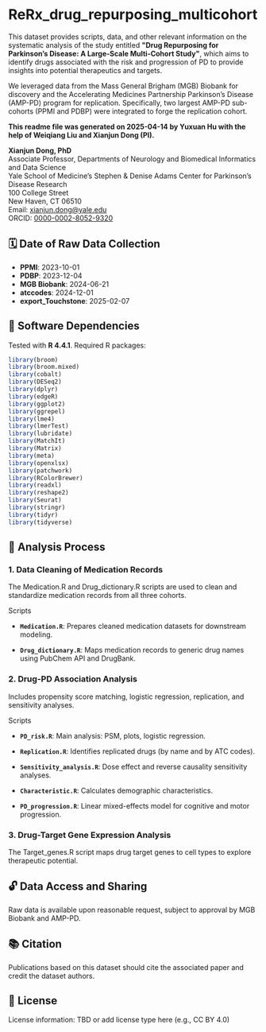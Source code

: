 # ReRx_drug_repurposing_multicohort

This dataset provides scripts, data, and other relevant information on the systematic analysis of the study entitled **"Drug Repurposing for Parkinson’s Disease: A Large-Scale Multi-Cohort Study"**, which aims to identify drugs associated with the risk and progression of PD to provide insights into potential therapeutics and targets. 

We leveraged data from the Mass General Brigham (MGB) Biobank for discovery and the Accelerating Medicines Partnership Parkinson’s Disease (AMP-PD) program for replication. Specifically, two largest AMP-PD sub-cohorts (PPMI and PDBP) were integrated to forge the replication cohort.

**This readme file was generated on 2025-04-14 by Yuxuan Hu with the help of Weiqiang Liu and Xianjun Dong (PI).**

**Xianjun Dong, PhD**  
Associate Professor, Departments of Neurology and Biomedical Informatics and Data Science  
Yale School of Medicine’s Stephen & Denise Adams Center for Parkinson’s Disease Research  
100 College Street  
New Haven, CT 06510  
Email: [xianjun.dong@yale.edu](mailto:xianjun.dong@yale.edu)  
ORCID: [0000-0002-8052-9320](https://orcid.org/0000-0002-8052-9320)

## 🗓️ Date of Raw Data Collection

- **PPMI**: 2023-10-01  
- **PDBP**: 2023-12-04  
- **MGB Biobank**: 2024-06-21  
- **atccodes**: 2024-12-01  
- **export_Touchstone**: 2025-02-07  

## 🧰 Software Dependencies

Tested with **R 4.4.1**. Required R packages:

```r
library(broom)
library(broom.mixed)
library(cobalt)
library(DESeq2)
library(dplyr)
library(edgeR)
library(ggplot2)
library(ggrepel)
library(lme4)
library(lmerTest)
library(lubridate)
library(MatchIt)
library(Matrix)
library(meta)
library(openxlsx)
library(patchwork)
library(RColorBrewer)
library(readxl)
library(reshape2)
library(Seurat)
library(stringr)
library(tidyr)
library(tidyverse)
```

## 🔬 Analysis Process
### 1. Data Cleaning of Medication Records
The Medication.R and Drug_dictionary.R scripts are used to clean and standardize medication records from all three cohorts.

Scripts
- **`Medication.R`**:
Prepares cleaned medication datasets for downstream modeling.

- **`Drug_dictionary.R`**:
Maps medication records to generic drug names using PubChem API and DrugBank.

### 2. Drug-PD Association Analysis
Includes propensity score matching, logistic regression, replication, and sensitivity analyses.

Scripts
- **`PD_risk.R`**:
Main analysis: PSM, plots, logistic regression.

- **`Replication.R`**:
Identifies replicated drugs (by name and by ATC codes).

- **`Sensitivity_analysis.R`**:
Dose effect and reverse causality sensitivity analyses.

- **`Characteristic.R`**:
Calculates demographic characteristics.

- **`PD_progression.R`**:
Linear mixed-effects model for cognitive and motor progression.

### 3. Drug-Target Gene Expression Analysis
The Target_genes.R script maps drug target genes to cell types to explore therapeutic potential.

## 🔓 Data Access and Sharing
Raw data is available upon reasonable request, subject to approval by MGB Biobank and AMP-PD.

## 📚 Citation
Publications based on this dataset should cite the associated paper and credit the dataset authors.

## 🪪 License
License information: TBD or add license type here (e.g., CC BY 4.0)
